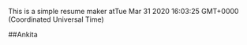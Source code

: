 This is a simple resume maker atTue Mar 31 2020 16:03:25 GMT+0000 (Coordinated Universal Time)

##Ankita
